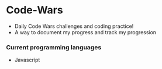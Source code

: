 # Code-Wars

- Daily Code Wars challenges and coding practice!
- A way to document my progress and track my progression

### Current programming languages
- Javascript